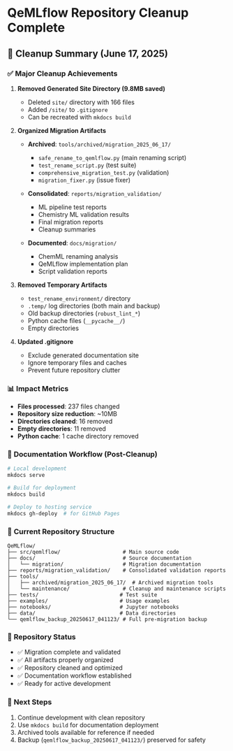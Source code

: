 # QeMLflow Repository Cleanup Complete

## 🎯 Cleanup Summary (June 17, 2025)

### ✅ **Major Cleanup Achievements**

1. **Removed Generated Site Directory (9.8MB saved)**
   - Deleted `site/` directory with 166 files
   - Added `/site/` to `.gitignore`
   - Can be recreated with `mkdocs build`

2. **Organized Migration Artifacts**
   - **Archived**: `tools/archived/migration_2025_06_17/`
     - `safe_rename_to_qemlflow.py` (main renaming script)
     - `test_rename_script.py` (test suite)
     - `comprehensive_migration_test.py` (validation)
     - `migration_fixer.py` (issue fixer)
   
   - **Consolidated**: `reports/migration_validation/`
     - ML pipeline test reports
     - Chemistry ML validation results
     - Final migration reports
     - Cleanup summaries

   - **Documented**: `docs/migration/`
     - ChemML renaming analysis
     - QeMLflow implementation plan  
     - Script validation reports

3. **Removed Temporary Artifacts**
   - `test_rename_environment/` directory
   - `.temp/` log directories (both main and backup)
   - Old backup directories (`robust_lint_*`)
   - Python cache files (`__pycache__/`)
   - Empty directories

4. **Updated .gitignore**
   - Exclude generated documentation site
   - Ignore temporary files and caches
   - Prevent future repository clutter

### 📊 **Impact Metrics**
- **Files processed**: 237 files changed
- **Repository size reduction**: ~10MB
- **Directories cleaned**: 16 removed
- **Empty directories**: 11 removed
- **Python cache**: 1 cache directory removed

### 🔄 **Documentation Workflow (Post-Cleanup)**

```bash
# Local development
mkdocs serve

# Build for deployment  
mkdocs build

# Deploy to hosting service
mkdocs gh-deploy  # for GitHub Pages
```

### 📁 **Current Repository Structure**

```
QeMLflow/
├── src/qemlflow/                    # Main source code
├── docs/                            # Source documentation
│   └── migration/                   # Migration documentation
├── reports/migration_validation/    # Consolidated validation reports
├── tools/
│   ├── archived/migration_2025_06_17/  # Archived migration tools
│   └── maintenance/                 # Cleanup and maintenance scripts
├── tests/                          # Test suite
├── examples/                       # Usage examples
├── notebooks/                      # Jupyter notebooks
├── data/                           # Data directories
└── qemlflow_backup_20250617_041123/ # Full pre-migration backup
```

### 🎉 **Repository Status**
- ✅ Migration complete and validated
- ✅ All artifacts properly organized
- ✅ Repository cleaned and optimized
- ✅ Documentation workflow established
- ✅ Ready for active development

### 🚀 **Next Steps**
1. Continue development with clean repository
2. Use `mkdocs build` for documentation deployment
3. Archived tools available for reference if needed
4. Backup (`qemlflow_backup_20250617_041123/`) preserved for safety
